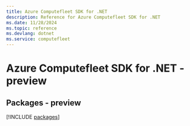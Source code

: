 ```yaml
---
title: Azure Computefleet SDK for .NET
description: Reference for Azure Computefleet SDK for .NET
ms.date: 11/28/2024
ms.topic: reference
ms.devlang: dotnet
ms.service: computefleet
---
```

# Azure Computefleet SDK for .NET - preview
## Packages - preview
[!INCLUDE [packages](computefleet-index.md)]